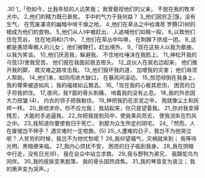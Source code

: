 .30 
1_「但如今，比我年轻的人讥笑我； 
我曾藐视他们的父亲， 
不放在我的牧羊犬中。 
2_他们的精力既已衰败， 
手中的气力于我何益？ 
3_他们因穷乏|饿，没有生气， 
在荒废凄凉的幽暗中啃干燥之地。 
4_他们在草丛之中裣滩荩 
罗腾(2)树的根成为他们的食物。 
5_他们从人t中被赶出， 
人追喊他们如贼一般， 
6_以致他们住在荒谷， 
住在地洞和r穴中。 
7_他们在草丛中叫唤， 
在荆棘下挤成一团。 
8_这都是愚顽卑微人的儿女； 
他们被鞭打，赶出境外。 
9_「现在这些人以我为歌曲， 
以我为笑谈。 
10_他们厌恶我，躲避我， 
不住地吐唾沫在我脸上。 
11_神松开我的弓弦(3)使我受苦， 
他们就在我面前脱去辔头。 
12_这伙人在我右边起来， 
他们推开我的脚， 
筑灾难之路攻击我。 
13_他们毁坏我的道， 
加增我的灾害； 
他们毋须人帮助。 
14_他们来，如同闯进大缺口， 
在暴风间滚动。 
15_惊恐倾倒在我身上， 
我的尊荣被逐如风； 
我的福禄如云飘去。 
16_「现在我的心极其悲伤， 
困苦的日子将我抓住。 
17_夜间，我Y面的骨头刺痛， 
啃着我的没有止息。 
18_我的外衣因大力扭皱 (4)， 
内衣的领子把我勒住。 
19_神把我扔在淤泥之中， 
我就像尘土和灰烬一样。 
20_我唿求你，你不应允我； 
我站起来，你只是望着我。 
21_你对我变得残忍， 
大能的手追逼我。 
22_你把我提到风中，使我乘风而去， 
使我消失在烈风之中。 
23_我知道你要使我归于死亡， 
到那为众生所定的阴宅。 
24_「然而，人在废墟岂不伸手？ 
遇灾难时一定唿救。(5) 
25_人遭难的日子，我岂不为他哭泣呢？ 
人贫穷的时候，我岂不为他忧愁呢？ 
26_我仰望福气，灾祸就来到； 
我等待光明，黑暗便来临。 
27_我内心烦扰不安， 
困苦的日子临到我身。 
28_我在阴暗中行走，没有日光(6)， 
我在会众中站立求救。 
29_我与野狗为弟兄， 
我跟鸵鸟为同伴。 
30_我的皮肤变黑脱落， 
我的骨头因热烧焦。 
31_我的琴音变为哀泣； 
我的箫声变为哭声。」 
.